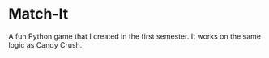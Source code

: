 # Match-It
A fun Python game that I created in the first semester.
It works on the same logic as Candy Crush.
